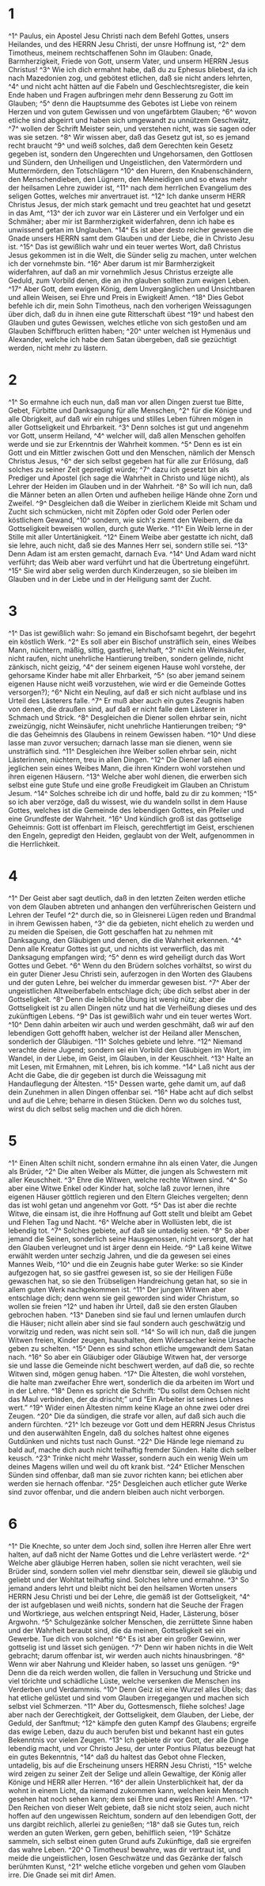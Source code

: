 # 1 
^1^ Paulus, ein Apostel Jesu Christi nach dem Befehl Gottes, unsers Heilandes, und des HERRN Jesu Christi, der unsre Hoffnung ist, ^2^ dem Timotheus, meinem rechtschaffenen Sohn im Glauben: Gnade, Barmherzigkeit, Friede von Gott, unserm Vater, und unserm HERRN Jesus Christus! ^3^ Wie ich dich ermahnt habe, daß du zu Ephesus bliebest, da ich nach Mazedonien zog, und gebötest etlichen, daß sie nicht anders lehrten, ^4^ und nicht acht hätten auf die Fabeln und Geschlechtsregister, die kein Ende haben und Fragen aufbringen mehr denn Besserung zu Gott im Glauben; ^5^ denn die Hauptsumme des Gebotes ist Liebe von reinem Herzen und von gutem Gewissen und von ungefärbtem Glauben; ^6^ wovon etliche sind abgeirrt und haben sich umgewandt zu unnützem Geschwätz, ^7^ wollen der Schrift Meister sein, und verstehen nicht, was sie sagen oder was sie setzen. ^8^ Wir wissen aber, daß das Gesetz gut ist, so es jemand recht braucht ^9^ und weiß solches, daß dem Gerechten kein Gesetz gegeben ist, sondern den Ungerechten und Ungehorsamen, den Gottlosen und Sündern, den Unheiligen und Ungeistlichen, den Vatermördern und Muttermördern, den Totschlägern ^10^ den Hurern, den Knabenschändern, den Menschendieben, den Lügnern, den Meineidigen und so etwas mehr der heilsamen Lehre zuwider ist, ^11^ nach dem herrlichen Evangelium des seligen Gottes, welches mir anvertrauet ist. ^12^ Ich danke unserm HERR Christus Jesus, der mich stark gemacht und treu geachtet hat und gesetzt in das Amt, ^13^ der ich zuvor war ein Lästerer und ein Verfolger und ein Schmäher; aber mir ist Barmherzigkeit widerfahren, denn ich habe es unwissend getan im Unglauben. ^14^ Es ist aber desto reicher gewesen die Gnade unsers HERRN samt dem Glauben und der Liebe, die in Christo Jesu ist. ^15^ Das ist gewißlich wahr und ein teuer wertes Wort, daß Christus Jesus gekommen ist in die Welt, die Sünder selig zu machen, unter welchen ich der vornehmste bin. ^16^ Aber darum ist mir Barmherzigkeit widerfahren, auf daß an mir vornehmlich Jesus Christus erzeigte alle Geduld, zum Vorbild denen, die an ihn glauben sollten zum ewigen Leben. ^17^ Aber Gott, dem ewigen König, dem Unvergänglichen und Unsichtbaren und allein Weisen, sei Ehre und Preis in Ewigkeit! Amen. ^18^ Dies Gebot befehle ich dir, mein Sohn Timotheus, nach den vorherigen Weissagungen über dich, daß du in ihnen eine gute Ritterschaft übest ^19^ und habest den Glauben und gutes Gewissen, welches etliche von sich gestoßen und am Glauben Schiffbruch erlitten haben; ^20^ unter welchen ist Hymenäus und Alexander, welche ich habe dem Satan übergeben, daß sie gezüchtigt werden, nicht mehr zu lästern. 

# 2 
^1^ So ermahne ich euch nun, daß man vor allen Dingen zuerst tue Bitte, Gebet, Fürbitte und Danksagung für alle Menschen, ^2^ für die Könige und alle Obrigkeit, auf daß wir ein ruhiges und stilles Leben führen mögen in aller Gottseligkeit und Ehrbarkeit. ^3^ Denn solches ist gut und angenehm vor Gott, unserm Heiland, ^4^ welcher will, daß allen Menschen geholfen werde und sie zur Erkenntnis der Wahrheit kommen. ^5^ Denn es ist ein Gott und ein Mittler zwischen Gott und den Menschen, nämlich der Mensch Christus Jesus, ^6^ der sich selbst gegeben hat für alle zur Erlösung, daß solches zu seiner Zeit gepredigt würde; ^7^ dazu ich gesetzt bin als Prediger und Apostel (ich sage die Wahrheit in Christo und lüge nicht), als Lehrer der Heiden im Glauben und in der Wahrheit. ^8^ So will ich nun, daß die Männer beten an allen Orten und aufheben heilige Hände ohne Zorn und Zweifel. ^9^ Desgleichen daß die Weiber in zierlichem Kleide mit Scham und Zucht sich schmücken, nicht mit Zöpfen oder Gold oder Perlen oder köstlichem Gewand, ^10^ sondern, wie sich's ziemt den Weibern, die da Gottseligkeit beweisen wollen, durch gute Werke. ^11^ Ein Weib lerne in der Stille mit aller Untertänigkeit. ^12^ Einem Weibe aber gestatte ich nicht, daß sie lehre, auch nicht, daß sie des Mannes Herr sei, sondern stille sei. ^13^ Denn Adam ist am ersten gemacht, darnach Eva. ^14^ Und Adam ward nicht verführt; das Weib aber ward verführt und hat die Übertretung eingeführt. ^15^ Sie wird aber selig werden durch Kinderzeugen, so sie bleiben im Glauben und in der Liebe und in der Heiligung samt der Zucht. 

# 3 
^1^ Das ist gewißlich wahr: So jemand ein Bischofsamt begehrt, der begehrt ein köstlich Werk. ^2^ Es soll aber ein Bischof unsträflich sein, eines Weibes Mann, nüchtern, mäßig, sittig, gastfrei, lehrhaft, ^3^ nicht ein Weinsäufer, nicht raufen, nicht unehrliche Hantierung treiben, sondern gelinde, nicht zänkisch, nicht geizig, ^4^ der seinem eigenen Hause wohl vorstehe, der gehorsame Kinder habe mit aller Ehrbarkeit, ^5^ (so aber jemand seinem eigenen Hause nicht weiß vorzustehen, wie wird er die Gemeinde Gottes versorgen?); ^6^ Nicht ein Neuling, auf daß er sich nicht aufblase und ins Urteil des Lästerers falle. ^7^ Er muß aber auch ein gutes Zeugnis haben von denen, die draußen sind, auf daß er nicht falle dem Lästerer in Schmach und Strick. ^8^ Desgleichen die Diener sollen ehrbar sein, nicht zweizüngig, nicht Weinsäufer, nicht unehrliche Hantierungen treiben; ^9^ die das Geheimnis des Glaubens in reinem Gewissen haben. ^10^ Und diese lasse man zuvor versuchen; darnach lasse man sie dienen, wenn sie unsträflich sind. ^11^ Desgleichen ihre Weiber sollen ehrbar sein, nicht Lästerinnen, nüchtern, treu in allen Dingen. ^12^ Die Diener laß einen jeglichen sein eines Weibes Mann, die ihren Kindern wohl vorstehen und ihren eigenen Häusern. ^13^ Welche aber wohl dienen, die erwerben sich selbst eine gute Stufe und eine große Freudigkeit im Glauben an Christum Jesum. ^14^ Solches schreibe ich dir und hoffe, bald zu dir zu kommen; ^15^ so ich aber verzöge, daß du wissest, wie du wandeln sollst in dem Hause Gottes, welches ist die Gemeinde des lebendigen Gottes, ein Pfeiler und eine Grundfeste der Wahrheit. ^16^ Und kündlich groß ist das gottselige Geheimnis: Gott ist offenbart im Fleisch, gerechtfertigt im Geist, erschienen den Engeln, gepredigt den Heiden, geglaubt von der Welt, aufgenommen in die Herrlichkeit. 

# 4 
^1^ Der Geist aber sagt deutlich, daß in den letzten Zeiten werden etliche von dem Glauben abtreten und anhangen den verführerischen Geistern und Lehren der Teufel ^2^ durch die, so in Gleisnerei Lügen reden und Brandmal in ihrem Gewissen haben, ^3^ die da gebieten, nicht ehelich zu werden und zu meiden die Speisen, die Gott geschaffen hat zu nehmen mit Danksagung, den Gläubigen und denen, die die Wahrheit erkennen. ^4^ Denn alle Kreatur Gottes ist gut, und nichts ist verwerflich, das mit Danksagung empfangen wird; ^5^ denn es wird geheiligt durch das Wort Gottes und Gebet. ^6^ Wenn du den Brüdern solches vorhältst, so wirst du ein guter Diener Jesu Christi sein, auferzogen in den Worten des Glaubens und der guten Lehre, bei welcher du immerdar gewesen bist. ^7^ Aber der ungeistlichen Altweiberfabeln entschlage dich; übe dich selbst aber in der Gottseligkeit. ^8^ Denn die leibliche Übung ist wenig nütz; aber die Gottseligkeit ist zu allen Dingen nütz und hat die Verheißung dieses und des zukünftigen Lebens. ^9^ Das ist gewißlich wahr und ein teuer wertes Wort. ^10^ Denn dahin arbeiten wir auch und werden geschmäht, daß wir auf den lebendigen Gott gehofft haben, welcher ist der Heiland aller Menschen, sonderlich der Gläubigen. ^11^ Solches gebiete und lehre. ^12^ Niemand verachte deine Jugend; sondern sei ein Vorbild den Gläubigen im Wort, im Wandel, in der Liebe, im Geist, im Glauben, in der Keuschheit. ^13^ Halte an mit Lesen, mit Ermahnen, mit Lehren, bis ich komme. ^14^ Laß nicht aus der Acht die Gabe, die dir gegeben ist durch die Weissagung mit Handauflegung der Ältesten. ^15^ Dessen warte, gehe damit um, auf daß dein Zunehmen in allen Dingen offenbar sei. ^16^ Habe acht auf dich selbst und auf die Lehre; beharre in diesen Stücken. Denn wo du solches tust, wirst du dich selbst selig machen und die dich hören. 

# 5 
^1^ Einen Alten schilt nicht, sondern ermahne ihn als einen Vater, die Jungen als Brüder, ^2^ Die alten Weiber als Mütter, die jungen als Schwestern mit aller Keuschheit. ^3^ Ehre die Witwen, welche rechte Witwen sind. ^4^ So aber eine Witwe Enkel oder Kinder hat, solche laß zuvor lernen, ihre eigenen Häuser göttlich regieren und den Eltern Gleiches vergelten; denn das ist wohl getan und angenehm vor Gott. ^5^ Das ist aber die rechte Witwe, die einsam ist, die ihre Hoffnung auf Gott stellt und bleibt am Gebet und Flehen Tag und Nacht. ^6^ Welche aber in Wollüsten lebt, die ist lebendig tot. ^7^ Solches gebiete, auf daß sie untadelig seien. ^8^ So aber jemand die Seinen, sonderlich seine Hausgenossen, nicht versorgt, der hat den Glauben verleugnet und ist ärger denn ein Heide. ^9^ Laß keine Witwe erwählt werden unter sechzig Jahren, und die da gewesen sei eines Mannes Weib, ^10^ und die ein Zeugnis habe guter Werke: so sie Kinder aufgezogen hat, so sie gastfrei gewesen ist, so sie der Heiligen Füße gewaschen hat, so sie den Trübseligen Handreichung getan hat, so sie in allem guten Werk nachgekommen ist. ^11^ Der jungen Witwen aber entschlage dich; denn wenn sie geil geworden sind wider Christum, so wollen sie freien ^12^ und haben ihr Urteil, daß sie den ersten Glauben gebrochen haben. ^13^ Daneben sind sie faul und lernen umlaufen durch die Häuser; nicht allein aber sind sie faul sondern auch geschwätzig und vorwitzig und reden, was nicht sein soll. ^14^ So will ich nun, daß die jungen Witwen freien, Kinder zeugen, haushalten, dem Widersacher keine Ursache geben zu schelten. ^15^ Denn es sind schon etliche umgewandt dem Satan nach. ^16^ So aber ein Gläubiger oder Gläubige Witwen hat, der versorge sie und lasse die Gemeinde nicht beschwert werden, auf daß die, so rechte Witwen sind, mögen genug haben. ^17^ Die Ältesten, die wohl vorstehen, die halte man zweifacher Ehre wert, sonderlich die da arbeiten im Wort und in der Lehre. ^18^ Denn es spricht die Schrift: “Du sollst dem Ochsen nicht das Maul verbinden, der da drischt;” und “Ein Arbeiter ist seines Lohnes wert.” ^19^ Wider einen Ältesten nimm keine Klage an ohne zwei oder drei Zeugen. ^20^ Die da sündigen, die strafe vor allen, auf daß sich auch die andern fürchten. ^21^ Ich bezeuge vor Gott und dem HERRN Jesus Christus und den auserwählten Engeln, daß du solches haltest ohne eigenes Gutdünken und nichts tust nach Gunst. ^22^ Die Hände lege niemand zu bald auf, mache dich auch nicht teilhaftig fremder Sünden. Halte dich selber keusch. ^23^ Trinke nicht mehr Wasser, sondern auch ein wenig Wein um deines Magens willen und weil du oft krank bist. ^24^ Etlicher Menschen Sünden sind offenbar, daß man sie zuvor richten kann; bei etlichen aber werden sie hernach offenbar. ^25^ Desgleichen auch etlicher gute Werke sind zuvor offenbar, und die andern bleiben auch nicht verborgen. 

# 6 
^1^ Die Knechte, so unter dem Joch sind, sollen ihre Herren aller Ehre wert halten, auf daß nicht der Name Gottes und die Lehre verlästert werde. ^2^ Welche aber gläubige Herren haben, sollen sie nicht verachten, weil sie Brüder sind, sondern sollen viel mehr dienstbar sein, dieweil sie gläubig und geliebt und der Wohltat teilhaftig sind. Solches lehre und ermahne. ^3^ So jemand anders lehrt und bleibt nicht bei den heilsamen Worten unsers HERRN Jesu Christi und bei der Lehre, die gemäß ist der Gottseligkeit, ^4^ der ist aufgeblasen und weiß nichts, sondern hat die Seuche der Fragen und Wortkriege, aus welchen entspringt Neid, Hader, Lästerung, böser Argwohn. ^5^ Schulgezänke solcher Menschen, die zerrüttete Sinne haben und der Wahrheit beraubt sind, die da meinen, Gottseligkeit sei ein Gewerbe. Tue dich von solchen! ^6^ Es ist aber ein großer Gewinn, wer gottselig ist und lässet sich genügen. ^7^ Denn wir haben nichts in die Welt gebracht; darum offenbar ist, wir werden auch nichts hinausbringen. ^8^ Wenn wir aber Nahrung und Kleider haben, so lasset uns genügen. ^9^ Denn die da reich werden wollen, die fallen in Versuchung und Stricke und viel törichte und schädliche Lüste, welche versenken die Menschen ins Verderben und Verdammnis. ^10^ Denn Geiz ist eine Wurzel alles Übels; das hat etliche gelüstet und sind vom Glauben irregegangen und machen sich selbst viel Schmerzen. ^11^ Aber du, Gottesmensch, fliehe solches! Jage aber nach der Gerechtigkeit, der Gottseligkeit, dem Glauben, der Liebe, der Geduld, der Sanftmut; ^12^ kämpfe den guten Kampf des Glaubens; ergreife das ewige Leben, dazu du auch berufen bist und bekannt hast ein gutes Bekenntnis vor vielen Zeugen. ^13^ Ich gebiete dir vor Gott, der alle Dinge lebendig macht, und vor Christo Jesu, der unter Pontius Pilatus bezeugt hat ein gutes Bekenntnis, ^14^ daß du haltest das Gebot ohne Flecken, untadelig, bis auf die Erscheinung unsers HERRN Jesu Christi, ^15^ welche wird zeigen zu seiner Zeit der Selige und allein Gewaltige, der König aller Könige und HERR aller Herren. ^16^ der allein Unsterblichkeit hat, der da wohnt in einem Licht, da niemand zukommen kann, welchen kein Mensch gesehen hat noch sehen kann; dem sei Ehre und ewiges Reich! Amen. ^17^ Den Reichen von dieser Welt gebiete, daß sie nicht stolz seien, auch nicht hoffen auf den ungewissen Reichtum, sondern auf den lebendigen Gott, der uns dargibt reichlich, allerlei zu genießen; ^18^ daß sie Gutes tun, reich werden an guten Werken, gern geben, behilflich seien, ^19^ Schätze sammeln, sich selbst einen guten Grund aufs Zukünftige, daß sie ergreifen das wahre Leben. ^20^ O Timotheus! bewahre, was dir vertraut ist, und meide die ungeistlichen, losen Geschwätze und das Gezänke der falsch berühmten Kunst, ^21^ welche etliche vorgeben und gehen vom Glauben irre. Die Gnade sei mit dir! Amen. 